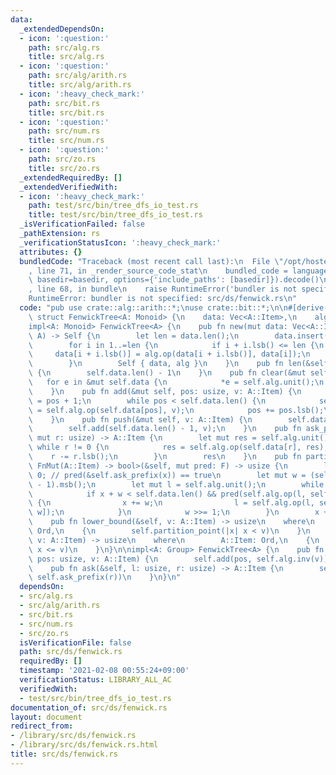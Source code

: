 ```yaml
---
data:
  _extendedDependsOn:
  - icon: ':question:'
    path: src/alg.rs
    title: src/alg.rs
  - icon: ':question:'
    path: src/alg/arith.rs
    title: src/alg/arith.rs
  - icon: ':heavy_check_mark:'
    path: src/bit.rs
    title: src/bit.rs
  - icon: ':question:'
    path: src/num.rs
    title: src/num.rs
  - icon: ':question:'
    path: src/zo.rs
    title: src/zo.rs
  _extendedRequiredBy: []
  _extendedVerifiedWith:
  - icon: ':heavy_check_mark:'
    path: test/src/bin/tree_dfs_io_test.rs
    title: test/src/bin/tree_dfs_io_test.rs
  _isVerificationFailed: false
  _pathExtension: rs
  _verificationStatusIcon: ':heavy_check_mark:'
  attributes: {}
  bundledCode: "Traceback (most recent call last):\n  File \"/opt/hostedtoolcache/Python/3.9.1/x64/lib/python3.9/site-packages/onlinejudge_verify/documentation/build.py\"\
    , line 71, in _render_source_code_stat\n    bundled_code = language.bundle(stat.path,\
    \ basedir=basedir, options={'include_paths': [basedir]}).decode()\n  File \"/opt/hostedtoolcache/Python/3.9.1/x64/lib/python3.9/site-packages/onlinejudge_verify/languages/user_defined.py\"\
    , line 68, in bundle\n    raise RuntimeError('bundler is not specified: {}'.format(path.as_posix()))\n\
    RuntimeError: bundler is not specified: src/ds/fenwick.rs\n"
  code: "pub use crate::alg::arith::*;\nuse crate::bit::*;\n\n#[derive(Clone)]\npub\
    \ struct FenwickTree<A: Monoid> {\n    data: Vec<A::Item>,\n    alg: A,\n}\n\n\
    impl<A: Monoid> FenwickTree<A> {\n    pub fn new(mut data: Vec<A::Item>, alg:\
    \ A) -> Self {\n        let len = data.len();\n        data.insert(0, alg.unit());\n\
    \        for i in 1..=len {\n            if i + i.lsb() <= len {\n           \
    \     data[i + i.lsb()] = alg.op(data[i + i.lsb()], data[i]);\n            }\n\
    \        }\n        Self { data, alg }\n    }\n    pub fn len(&self) -> usize\
    \ {\n        self.data.len() - 1\n    }\n    pub fn clear(&mut self) {\n     \
    \   for e in &mut self.data {\n            *e = self.alg.unit();\n        }\n\
    \    }\n    pub fn add(&mut self, pos: usize, v: A::Item) {\n        let mut pos\
    \ = pos + 1;\n        while pos < self.data.len() {\n            self.data[pos]\
    \ = self.alg.op(self.data[pos], v);\n            pos += pos.lsb();\n        }\n\
    \    }\n    pub fn push(&mut self, v: A::Item) {\n        self.data.push(self.alg.unit());\n\
    \        self.add(self.data.len() - 1, v);\n    }\n    pub fn ask_prefix(&self,\
    \ mut r: usize) -> A::Item {\n        let mut res = self.alg.unit();\n       \
    \ while r != 0 {\n            res = self.alg.op(self.data[r], res);\n        \
    \    r -= r.lsb();\n        }\n        res\n    }\n    pub fn partition_point<F:\
    \ FnMut(A::Item) -> bool>(&self, mut pred: F) -> usize {\n        let mut x =\
    \ 0; // pred(&self.ask_prefix(x)) == true\n        let mut w = (self.data.len()\
    \ - 1).msb();\n        let mut l = self.alg.unit();\n        while w != 0 {\n\
    \            if x + w < self.data.len() && pred(self.alg.op(l, self.data[x + w]))\
    \ {\n                x += w;\n                l = self.alg.op(l, self.data[x +\
    \ w]);\n            }\n            w >>= 1;\n        }\n        x + 1\n    }\n\
    \    pub fn lower_bound(&self, v: A::Item) -> usize\n    where\n        A::Item:\
    \ Ord,\n    {\n        self.partition_point(|x| x < v)\n    }\n    pub fn upper_bound(&self,\
    \ v: A::Item) -> usize\n    where\n        A::Item: Ord,\n    {\n        self.partition_point(|x|\
    \ x <= v)\n    }\n}\n\nimpl<A: Group> FenwickTree<A> {\n    pub fn sub(&mut self,\
    \ pos: usize, v: A::Item) {\n        self.add(pos, self.alg.inv(v));\n    }\n\
    \    pub fn ask(&self, l: usize, r: usize) -> A::Item {\n        self.alg.op(self.alg.inv(self.ask_prefix(l)),\
    \ self.ask_prefix(r))\n    }\n}\n"
  dependsOn:
  - src/alg.rs
  - src/alg/arith.rs
  - src/bit.rs
  - src/num.rs
  - src/zo.rs
  isVerificationFile: false
  path: src/ds/fenwick.rs
  requiredBy: []
  timestamp: '2021-02-08 00:55:24+09:00'
  verificationStatus: LIBRARY_ALL_AC
  verifiedWith:
  - test/src/bin/tree_dfs_io_test.rs
documentation_of: src/ds/fenwick.rs
layout: document
redirect_from:
- /library/src/ds/fenwick.rs
- /library/src/ds/fenwick.rs.html
title: src/ds/fenwick.rs
---
```

